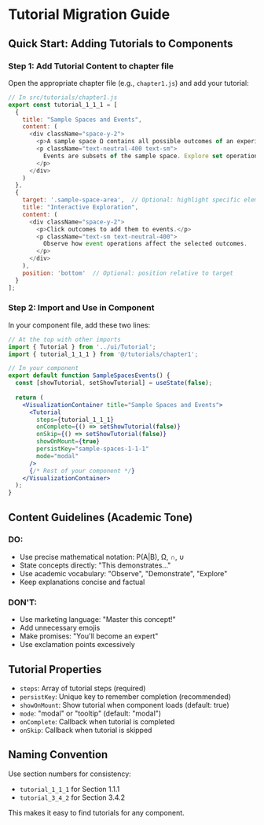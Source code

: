 # Tutorial Migration Guide

## Quick Start: Adding Tutorials to Components

### Step 1: Add Tutorial Content to chapter file

Open the appropriate chapter file (e.g., `chapter1.js`) and add your tutorial:

```js
// In src/tutorials/chapter1.js
export const tutorial_1_1_1 = [
  {
    title: "Sample Spaces and Events",
    content: (
      <div className="space-y-2">
        <p>A sample space Ω contains all possible outcomes of an experiment.</p>
        <p className="text-neutral-400 text-sm">
          Events are subsets of the sample space. Explore set operations on events.
        </p>
      </div>
    )
  },
  {
    target: '.sample-space-area',  // Optional: highlight specific elements
    title: "Interactive Exploration",
    content: (
      <div className="space-y-2">
        <p>Click outcomes to add them to events.</p>
        <p className="text-sm text-neutral-400">
          Observe how event operations affect the selected outcomes.
        </p>
      </div>
    ),
    position: 'bottom'  // Optional: position relative to target
  }
];
```

### Step 2: Import and Use in Component

In your component file, add these two lines:

```jsx
// At the top with other imports
import { Tutorial } from '../ui/Tutorial';
import { tutorial_1_1_1 } from '@/tutorials/chapter1';

// In your component
export default function SampleSpacesEvents() {
  const [showTutorial, setShowTutorial] = useState(false);
  
  return (
    <VisualizationContainer title="Sample Spaces and Events">
      <Tutorial
        steps={tutorial_1_1_1}
        onComplete={() => setShowTutorial(false)}
        onSkip={() => setShowTutorial(false)}
        showOnMount={true}
        persistKey="sample-spaces-1-1-1"
        mode="modal"
      />
      {/* Rest of your component */}
    </VisualizationContainer>
  );
}
```

## Content Guidelines (Academic Tone)

### DO:
- Use precise mathematical notation: P(A|B), Ω, ∩, ∪
- State concepts directly: "This demonstrates..."
- Use academic vocabulary: "Observe", "Demonstrate", "Explore"
- Keep explanations concise and factual

### DON'T:
- Use marketing language: "Master this concept!"
- Add unnecessary emojis
- Make promises: "You'll become an expert"
- Use exclamation points excessively

## Tutorial Properties

- `steps`: Array of tutorial steps (required)
- `persistKey`: Unique key to remember completion (recommended)
- `showOnMount`: Show tutorial when component loads (default: true)
- `mode`: "modal" or "tooltip" (default: "modal")
- `onComplete`: Callback when tutorial is completed
- `onSkip`: Callback when tutorial is skipped

## Naming Convention

Use section numbers for consistency:
- `tutorial_1_1_1` for Section 1.1.1
- `tutorial_3_4_2` for Section 3.4.2

This makes it easy to find tutorials for any component.